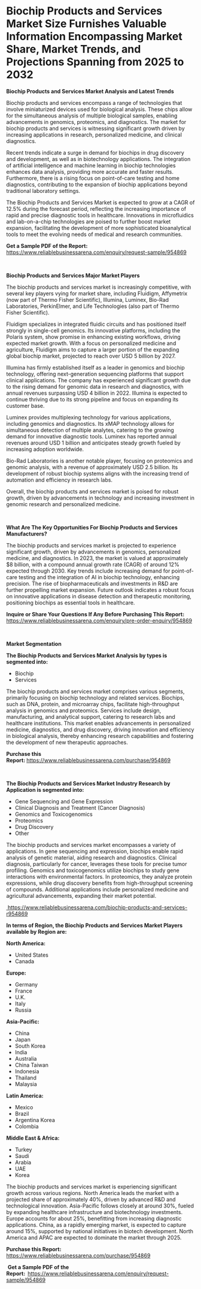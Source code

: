 <p><h1>Biochip Products and Services Market Size Furnishes Valuable Information Encompassing Market Share, Market Trends, and Projections Spanning from 2025 to 2032</h1></p><p><strong>Biochip Products and Services Market Analysis and Latest Trends</strong></p>
<p><p>Biochip products and services encompass a range of technologies that involve miniaturized devices used for biological analysis. These chips allow for the simultaneous analysis of multiple biological samples, enabling advancements in genomics, proteomics, and diagnostics. The market for biochip products and services is witnessing significant growth driven by increasing applications in research, personalized medicine, and clinical diagnostics.</p><p>Recent trends indicate a surge in demand for biochips in drug discovery and development, as well as in biotechnology applications. The integration of artificial intelligence and machine learning in biochip technologies enhances data analysis, providing more accurate and faster results. Furthermore, there is a rising focus on point-of-care testing and home diagnostics, contributing to the expansion of biochip applications beyond traditional laboratory settings.</p><p>The Biochip Products and Services Market is expected to grow at a CAGR of 12.5% during the forecast period, reflecting the increasing importance of rapid and precise diagnostic tools in healthcare. Innovations in microfluidics and lab-on-a-chip technologies are poised to further boost market expansion, facilitating the development of more sophisticated bioanalytical tools to meet the evolving needs of medical and research communities.</p></p>
<p><strong>Get a Sample PDF of the Report:&nbsp;</strong> <a href="https://www.reliablebusinessarena.com/enquiry/request-sample/954869?utm_campaign=2042&utm_medium=2&utm_source=Github&utm_content=ia&utm_term=18042025&utm_id=biochip-products-and-services">https://www.reliablebusinessarena.com/enquiry/request-sample/954869</a></p>
<p>&nbsp;</p>
<p><strong>Biochip Products and Services Major Market Players</strong></p>
<p><p>The biochip products and services market is increasingly competitive, with several key players vying for market share, including Fluidigm, Affymetrix (now part of Thermo Fisher Scientific), Illumina, Luminex, Bio-Rad Laboratories, PerkinElmer, and Life Technologies (also part of Thermo Fisher Scientific).</p><p>Fluidigm specializes in integrated fluidic circuits and has positioned itself strongly in single-cell genomics. Its innovative platforms, including the Polaris system, show promise in enhancing existing workflows, driving expected market growth. With a focus on personalized medicine and agriculture, Fluidigm aims to capture a larger portion of the expanding global biochip market, projected to reach over USD 5 billion by 2027.</p><p>Illumina has firmly established itself as a leader in genomics and biochip technology, offering next-generation sequencing platforms that support clinical applications. The company has experienced significant growth due to the rising demand for genomic data in research and diagnostics, with annual revenues surpassing USD 4 billion in 2022. Illumina is expected to continue thriving due to its strong pipeline and focus on expanding its customer base.</p><p>Luminex provides multiplexing technology for various applications, including genomics and diagnostics. Its xMAP technology allows for simultaneous detection of multiple analytes, catering to the growing demand for innovative diagnostic tools. Luminex has reported annual revenues around USD 1 billion and anticipates steady growth fueled by increasing adoption worldwide.</p><p>Bio-Rad Laboratories is another notable player, focusing on proteomics and genomic analysis, with a revenue of approximately USD 2.5 billion. Its development of robust biochip systems aligns with the increasing trend of automation and efficiency in research labs.</p><p>Overall, the biochip products and services market is poised for robust growth, driven by advancements in technology and increasing investment in genomic research and personalized medicine.</p></p>
<p>&nbsp;</p>
<p><strong>What Are The Key Opportunities For Biochip Products and Services Manufacturers?</strong></p>
<p><p>The biochip products and services market is projected to experience significant growth, driven by advancements in genomics, personalized medicine, and diagnostics. In 2023, the market is valued at approximately $8 billion, with a compound annual growth rate (CAGR) of around 12% expected through 2030. Key trends include increasing demand for point-of-care testing and the integration of AI in biochip technology, enhancing precision. The rise of biopharmaceuticals and investments in R&D are further propelling market expansion. Future outlook indicates a robust focus on innovative applications in disease detection and therapeutic monitoring, positioning biochips as essential tools in healthcare.</p></p>
<p><strong>Inquire or Share Your Questions If Any Before Purchasing This Report:</strong> <a href="https://www.reliablebusinessarena.com/enquiry/pre-order-enquiry/954869?utm_campaign=2042&utm_medium=2&utm_source=Github&utm_content=ia&utm_term=18042025&utm_id=biochip-products-and-services">https://www.reliablebusinessarena.com/enquiry/pre-order-enquiry/954869</a></p>
<p>&nbsp;</p>
<p><strong>Market Segmentation</strong></p>
<p><strong>The Biochip Products and Services Market Analysis by types is segmented into:</strong></p>
<p><ul><li>Biochip</li><li>Services</li></ul></p>
<p><p>The biochip products and services market comprises various segments, primarily focusing on biochip technology and related services. Biochips, such as DNA, protein, and microarray chips, facilitate high-throughput analysis in genomics and proteomics. Services include design, manufacturing, and analytical support, catering to research labs and healthcare institutions. This market enables advancements in personalized medicine, diagnostics, and drug discovery, driving innovation and efficiency in biological analysis, thereby enhancing research capabilities and fostering the development of new therapeutic approaches.</p></p>
<p><strong>Purchase this Report:&nbsp;</strong><a href="https://www.reliablebusinessarena.com/purchase/954869?utm_campaign=2042&utm_medium=2&utm_source=Github&utm_content=ia&utm_term=18042025&utm_id=biochip-products-and-services">https://www.reliablebusinessarena.com/purchase/954869</a></p>
<p>&nbsp;</p>
<p><strong>The Biochip Products and Services Market Industry Research by Application is segmented into:</strong></p>
<p><ul><li>Gene Sequencing and Gene Expression</li><li>Clinical Diagnosis and Treatment (Cancer Diagnosis)</li><li>Genomics and Toxicogenomics</li><li>Proteomics</li><li>Drug Discovery</li><li>Other</li></ul></p>
<p><p>The biochip products and services market encompasses a variety of applications. In gene sequencing and expression, biochips enable rapid analysis of genetic material, aiding research and diagnostics. Clinical diagnosis, particularly for cancer, leverages these tools for precise tumor profiling. Genomics and toxicogenomics utilize biochips to study gene interactions with environmental factors. In proteomics, they analyze protein expressions, while drug discovery benefits from high-throughput screening of compounds. Additional applications include personalized medicine and agricultural advancements, expanding their market potential.</p></p>
<p><a href="https://www.reliablebusinessarena.com/biochip-products-and-services-r954869?utm_campaign=2042&utm_medium=2&utm_source=Github&utm_content=ia&utm_term=18042025&utm_id=biochip-products-and-services">&nbsp;https://www.reliablebusinessarena.com/biochip-products-and-services-r954869</a></p>
<p><strong>In terms of Region, the Biochip Products and Services Market Players available by Region are:</strong></p>
<p>
    <p> <strong> North America: </strong>
        <ul>
            <li>United States</li>
            <li>Canada</li>
        </ul>
        </p> 
    <p> <strong> Europe: </strong>
        <ul>
            <li>Germany</li>
            <li>France</li>
            <li>U.K.</li>
            <li>Italy</li>
            <li>Russia</li>
        </ul>
        </p> 
    <p> <strong> Asia-Pacific: </strong>
        <ul>
            <li>China</li>
            <li>Japan</li>
            <li>South Korea</li>
            <li>India</li>
            <li>Australia</li>
            <li>China Taiwan</li>
            <li>Indonesia</li>
            <li>Thailand</li>
            <li>Malaysia</li>
        </ul>
        </p> 
    <p> <strong> Latin America: </strong>
        <ul>
            <li>Mexico</li>
            <li>Brazil</li>
            <li>Argentina Korea</li>
            <li>Colombia</li>
        </ul>
        </p> 
    <p> <strong> Middle East & Africa: </strong>
        <ul>
            <li>Turkey</li>
            <li>Saudi</li>
            <li>Arabia</li>
            <li>UAE</li>
            <li>Korea</li>
        </ul>
    </p>
    </p>
<p><p>The biochip products and services market is experiencing significant growth across various regions. North America leads the market with a projected share of approximately 40%, driven by advanced R&D and technological innovation. Asia-Pacific follows closely at around 30%, fueled by expanding healthcare infrastructure and biotechnology investments. Europe accounts for about 25%, benefitting from increasing diagnostic applications. China, as a rapidly emerging market, is expected to capture around 15%, supported by national initiatives in biotech development. North America and APAC are expected to dominate the market through 2025.</p></p>
<p><strong>Purchase this Report: </strong><a href="https://www.reliablebusinessarena.com/purchase/954869?utm_campaign=2042&utm_medium=2&utm_source=Github&utm_content=ia&utm_term=18042025&utm_id=biochip-products-and-services">https://www.reliablebusinessarena.com/purchase/954869</a></p>
<p>&nbsp;<strong>Get a Sample PDF of the Report:&nbsp;&nbsp;</strong><a href="https://www.reliablebusinessarena.com/enquiry/request-sample/954869?utm_campaign=2042&utm_medium=2&utm_source=Github&utm_content=ia&utm_term=18042025&utm_id=biochip-products-and-services">https://www.reliablebusinessarena.com/enquiry/request-sample/954869</a></p>
<p><strong></strong></p>
<p><p></p><p></p><p></p></p>